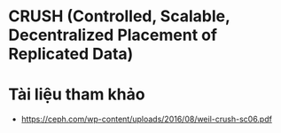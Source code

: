 # CRUSH (Controlled, Scalable, Decentralized Placement of Replicated Data)

# Tài liệu tham khảo 

- https://ceph.com/wp-content/uploads/2016/08/weil-crush-sc06.pdf